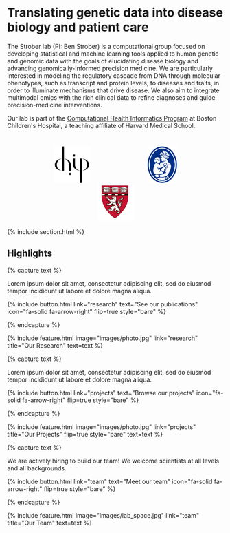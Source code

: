 ---
---

# Translating genetic data into disease biology and patient care

The Strober lab (PI: Ben Strober) is a computational group focused on developing statistical and machine learning tools applied to human genetic and genomic data with the goals of elucidating disease biology and advancing genomically-informed precision medicine. We are particularly interested in modeling the regulatory cascade from DNA through molecular phenotypes, such as transcript and protein levels, to  diseases and traits, in order to illuminate mechanisms that drive disease. We also aim to integrate multimodal omics with the rich clinical data to refine diagnoses and guide precision-medicine interventions.

Our lab is part of the [Computational Health Informatics Program](https://www.chip.org/) at Boston Children's Hospital, a teaching affiliate of Harvard Medical School.


<div style="text-align: center; margin-top: 40px;">
  <a href="https://chip.org" target="_blank"><img src="images/chip-logo.png" alt="CHIP" style="height:85px; margin:0 65px;"></a>
  <a href="https://www.childrenshospital.org/" target="_blank"><img src="images/BCH2.svg" alt="Boston Children's Hospital" style="height:85px; margin:0 65px;"></a>
  <a href="https://hms.harvard.edu/" target="_blank"><img src="images/HMS.png" alt="Harvard Medical School" style="height:85px; margin:0 65px;"></a>
</div>


{% include section.html %}

## Highlights

{% capture text %}

Lorem ipsum dolor sit amet, consectetur adipiscing elit, sed do eiusmod tempor incididunt ut labore et dolore magna aliqua.

{%
  include button.html
  link="research"
  text="See our publications"
  icon="fa-solid fa-arrow-right"
  flip=true
  style="bare"
%}

{% endcapture %}

{%
  include feature.html
  image="images/photo.jpg"
  link="research"
  title="Our Research"
  text=text
%}

{% capture text %}

Lorem ipsum dolor sit amet, consectetur adipiscing elit, sed do eiusmod tempor incididunt ut labore et dolore magna aliqua.

{%
  include button.html
  link="projects"
  text="Browse our projects"
  icon="fa-solid fa-arrow-right"
  flip=true
  style="bare"
%}

{% endcapture %}

{%
  include feature.html
  image="images/photo.jpg"
  link="projects"
  title="Our Projects"
  flip=true
  style="bare"
  text=text
%}

{% capture text %}

We are actively hiring to build our team! We welcome scientists at all levels and all backgrounds.

{%
  include button.html
  link="team"
  text="Meet our team"
  icon="fa-solid fa-arrow-right"
  flip=true
  style="bare"
%}

{% endcapture %}

{%
  include feature.html
  image="images/lab_space.jpg"
  link="team"
  title="Our Team"
  text=text
%}
